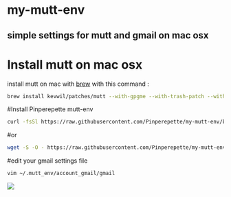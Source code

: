 # my-mutt-env
## simple settings for mutt and gmail on mac osx

# Install mutt on mac osx
install mutt on mac with [brew](http://brew.sh) with this command :
```bash
brew install kevwil/patches/mutt --with-gpgme --with-trash-patch --with-sidebar-patch --with-confirm-attachment-patch
```

#Install Pinperepette mutt-env
```bash
curl -fsSl https://raw.githubusercontent.com/Pinperepette/my-mutt-env/blob/master/install.sh | sh
```
#or
```bash
wget -S -O - https://raw.githubusercontent.com/Pinperepette/my-mutt-env/blob/master/install.sh | sh
```
#edit your gmail settings file
```bash
vim ~/.mutt_env/account_gmail/gmail
```
![](https://lh3.googleusercontent.com/-hd1RYwmN_oQ/Vf1bAbjpAMI/AAAAAAAAE_w/Avou8uS1z40/w1029-h704-no/Schermata%2B2015-09-19%2Balle%2B14.53.45.png)
